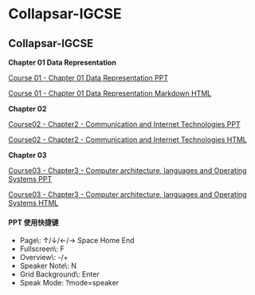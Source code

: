 # Collapsar-IGCSE

##

## Collapsar-IGCSE

**Chapter 01 Data Representation**

[Course 01 - Chapter 01 Data Representation PPT ](http://ppt.yuketang.net/igcse/IGCSE-Chapter-01-Data-Representation/IGCSE-Chapter-01-Data-Representation.html#slide=1)

[Course 01 - Chapter 01 Data Representation Markdown HTML ](http://ppt.yuketang.net/igcse/Chapter1-Data-Representation.html)

**Chapter 02**

[Course02 - Chapter2 - Communication and Internet Technologies PPT](http://ppt.yuketang.net/igcse/IGCSE-Chapter-02-Communication-and-Internet-Technologies/IGCSE-Chapter-02-Communication-and-Internet-Technologies.html#slide=1)

[Course02 - Chapter2 - Communication and Internet Technologies HTML](https://ppt.yuketang.net/igcse/Chapter2-Communication-and-Internet-Technologies.html)

**Chapter 03**

[Course03 - Chapter3 - Computer architecture, languages and Operating Systems PPT](http://ppt.yuketang.net/igcse/IGCSE-Chapter-03-Computer-architecture-languages-and-Operating-Systems/IGCSE-Chapter-03-Computer-architecture-languages-and-Operating-Systems.html)

[Course03 - Chapter3 - Computer architecture, languages and Operating Systems HTML](http://ppt.yuketang.net/igcse/Chapter3-Computer-architecture-languages-and-Operating-Systems.html)

#### PPT 使用快捷键

* Page\\: ↑/↓/←/→ Space Home End
* Fullscreen\\: F
* Overview\\: -/+
* Speaker Note\\: N
* Grid Background\\: Enter
* Speak Mode: ?mode=speaker
